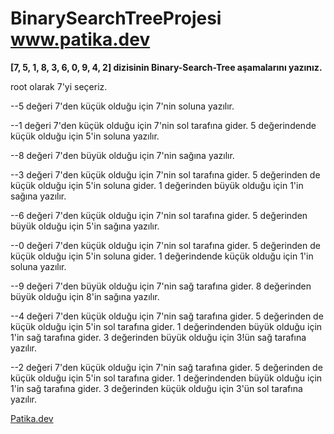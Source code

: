 # BinarySearchTreeProjesi  www.patika.dev

**[7, 5, 1, 8, 3, 6, 0, 9, 4, 2] dizisinin Binary-Search-Tree aşamalarını yazınız.** <br/>

root olarak 7'yi seçeriz. 

--5 değeri 7'den küçük olduğu için 7'nin soluna yazılır. 

--1 değeri 7'den küçük olduğu için 7'nin sol tarafına gider. 5 değerindende küçük olduğu için  5'in soluna yazılır. 

--8 değeri 7'den büyük olduğu için 7'nin sağına yazılır.

--3 değeri 7'den küçük olduğu için 7'nin sol tarafına gider. 5 değerinden de küçük olduğu için 5'in soluna gider. 1 değerinden büyük olduğu için 1'in sağına yazılır.

--6 değeri 7'den küçük olduğu için 7'nin sol tarafına gider. 5 değerinden büyük olduğu için 5'in sağına yazılır.

--0 değeri 7'den küçük olduğu için 7'nin sol tarafına gider. 5 değerinden de küçük olduğu için 5'in soluna gider. 1 değerindende küçük olduğu için 1'in soluna yazılır.

--9 değeri 7'den büyük olduğu için 7'nin sağ tarafına gider. 8 değerinden büyük olduğu için 8'in sağına yazılır.

--4 değeri 7'den küçük olduğu için 7'nin sağ tarafına gider. 5 değerinden de küçük olduğu için 5'in sol tarafına gider. 1 değerindenden büyük olduğu için 1'in sağ 
tarafına gider. 3 değerinden büyük olduğu için 3!ün sağ tarafına yazılır.

--2 değeri 7'den küçük olduğu için 7'nin sağ tarafına gider. 5 değerinden de küçük olduğu için 5'in sol tarafına gider. 1 değerindenden büyük olduğu için 1'in sağ tarafına gider. 3 değerinden küçük olduğu için 3'ün sol tarafına yazılır.

[Patika.dev](https://www.patika.dev/tr)
